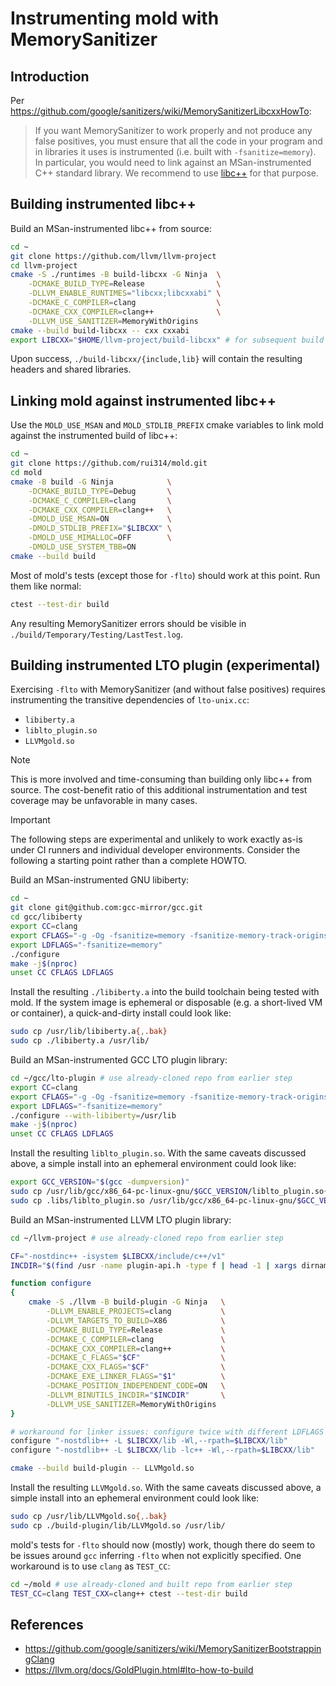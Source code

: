 # Instrumenting mold with MemorySanitizer

## Introduction

Per <https://github.com/google/sanitizers/wiki/MemorySanitizerLibcxxHowTo>:

> If you want MemorySanitizer to work properly and not produce any false
> positives, you must ensure that all the code in your program and in
> libraries it uses is instrumented (i.e. built with `-fsanitize=memory`).
> In particular, you would need to link against an MSan-instrumented C++
> standard library. We recommend to use [libc++](https://libcxx.llvm.org/)
> for that purpose.

## Building instrumented libc++

Build an MSan-instrumented libc++ from source:

```sh
cd ~
git clone https://github.com/llvm/llvm-project
cd llvm-project
cmake -S ./runtimes -B build-libcxx -G Ninja  \
    -DCMAKE_BUILD_TYPE=Release                \
    -DLLVM_ENABLE_RUNTIMES="libcxx;libcxxabi" \
    -DCMAKE_C_COMPILER=clang                  \
    -DCMAKE_CXX_COMPILER=clang++              \
    -DLLVM_USE_SANITIZER=MemoryWithOrigins
cmake --build build-libcxx -- cxx cxxabi
export LIBCXX="$HOME/llvm-project/build-libcxx" # for subsequent build steps
```

Upon success, `./build-libcxx/{include,lib}` will contain the resulting
headers and shared libraries.

## Linking mold against instrumented libc++

Use the `MOLD_USE_MSAN` and `MOLD_STDLIB_PREFIX` cmake variables to link
mold against the instrumented build of libc++:

```sh
cd ~
git clone https://github.com/rui314/mold.git
cd mold
cmake -B build -G Ninja            \
    -DCMAKE_BUILD_TYPE=Debug       \
    -DCMAKE_C_COMPILER=clang       \
    -DCMAKE_CXX_COMPILER=clang++   \
    -DMOLD_USE_MSAN=ON             \
    -DMOLD_STDLIB_PREFIX="$LIBCXX" \
    -DMOLD_USE_MIMALLOC=OFF        \
    -DMOLD_USE_SYSTEM_TBB=ON
cmake --build build
```

Most of mold's tests (except those for `-flto`) should work at this
point. Run them like normal:

```sh
ctest --test-dir build
```

Any resulting MemorySanitizer errors should be visible in
`./build/Temporary/Testing/LastTest.log`.

## Building instrumented LTO plugin (experimental)

Exercising `-flto` with MemorySanitizer (and without false positives)
requires instrumenting the transitive dependencies of `lto-unix.cc`:

- `libiberty.a`
- `liblto_plugin.so`
- `LLVMgold.so`

> [!NOTE]
> This is more involved and time-consuming than building only libc++ from
> source. The cost-benefit ratio of this additional instrumentation and
> test coverage may be unfavorable in many cases.

> [!IMPORTANT]
> The following steps are experimental and unlikely to work exactly as-is
> under CI runners and individual developer environments. Consider the
> following a starting point rather than a complete HOWTO.

Build an MSan-instrumented GNU libiberty:

```sh
cd ~
git clone git@github.com:gcc-mirror/gcc.git
cd gcc/libiberty
export CC=clang
export CFLAGS="-g -Og -fsanitize=memory -fsanitize-memory-track-origins"
export LDFLAGS="-fsanitize=memory"
./configure
make -j$(nproc)
unset CC CFLAGS LDFLAGS
```

Install the resulting `./libiberty.a` into the build toolchain being
tested with mold. If the system image is ephemeral or disposable (e.g. a
short-lived VM or container), a quick-and-dirty install could look like:

```sh
sudo cp /usr/lib/libiberty.a{,.bak}
sudo cp ./libiberty.a /usr/lib/
```

Build an MSan-instrumented GCC LTO plugin library:

```sh
cd ~/gcc/lto-plugin # use already-cloned repo from earlier step
export CC=clang
export CFLAGS="-g -Og -fsanitize=memory -fsanitize-memory-track-origins"
export LDFLAGS="-fsanitize=memory"
./configure --with-libiberty=/usr/lib
make -j$(nproc)
unset CC CFLAGS LDFLAGS
```

Install the resulting `liblto_plugin.so`. With the same caveats discussed
above, a simple install into an ephemeral environment could look like:

```sh
export GCC_VERSION="$(gcc -dumpversion)"
sudo cp /usr/lib/gcc/x86_64-pc-linux-gnu/$GCC_VERSION/liblto_plugin.so{,.bak}
sudo cp .libs/liblto_plugin.so /usr/lib/gcc/x86_64-pc-linux-gnu/$GCC_VERSION/
```

Build an MSan-instrumented LLVM LTO plugin library:

```sh
cd ~/llvm-project # use already-cloned repo from earlier step

CF="-nostdinc++ -isystem $LIBCXX/include/c++/v1"
INCDIR="$(find /usr -name plugin-api.h -type f | head -1 | xargs dirname)"

function configure
{
    cmake -S ./llvm -B build-plugin -G Ninja   \
        -DLLVM_ENABLE_PROJECTS=clang           \
        -DLLVM_TARGETS_TO_BUILD=X86            \
        -DCMAKE_BUILD_TYPE=Release             \
        -DCMAKE_C_COMPILER=clang               \
        -DCMAKE_CXX_COMPILER=clang++           \
        -DCMAKE_C_FLAGS="$CF"                  \
        -DCMAKE_CXX_FLAGS="$CF"                \
        -DCMAKE_EXE_LINKER_FLAGS="$1"          \
        -DCMAKE_POSITION_INDEPENDENT_CODE=ON   \
        -DLLVM_BINUTILS_INCDIR="$INCDIR"       \
        -DLLVM_USE_SANITIZER=MemoryWithOrigins
}

# workaround for linker issues: configure twice with different LDFLAGS
configure "-nostdlib++ -L $LIBCXX/lib -Wl,--rpath=$LIBCXX/lib"
configure "-nostdlib++ -L $LIBCXX/lib -lc++ -Wl,--rpath=$LIBCXX/lib"

cmake --build build-plugin -- LLVMgold.so
```

Install the resulting `LLVMgold.so`. With the same caveats discussed
above, a simple install into an ephemeral environment could look like:

```sh
sudo cp /usr/lib/LLVMgold.so{,.bak}
sudo cp ./build-plugin/lib/LLVMgold.so /usr/lib/
```

mold's tests for `-flto` should now (mostly) work, though there do seem
to be issues around `gcc` inferring `-flto` when not explicitly specified.
One workaround is to use `clang` as `TEST_CC`:

```sh
cd ~/mold # use already-cloned and built repo from earlier step
TEST_CC=clang TEST_CXX=clang++ ctest --test-dir build
```

## References

- <https://github.com/google/sanitizers/wiki/MemorySanitizerBootstrappingClang>
- <https://llvm.org/docs/GoldPlugin.html#lto-how-to-build>
